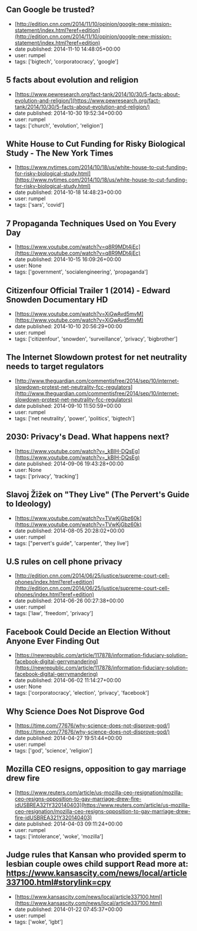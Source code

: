 ## Can Google be trusted?
 - [http://edition.cnn.com/2014/11/10/opinion/google-new-mission-statement/index.html?eref=edition](http://edition.cnn.com/2014/11/10/opinion/google-new-mission-statement/index.html?eref=edition)
 - date published: 2014-11-10 14:48:05+00:00
 - user: rumpel
 - tags: ['bigtech', 'corporatocracy', 'google']

## 5 facts about evolution and religion
 - [https://www.pewresearch.org/fact-tank/2014/10/30/5-facts-about-evolution-and-religion/](https://www.pewresearch.org/fact-tank/2014/10/30/5-facts-about-evolution-and-religion/)
 - date published: 2014-10-30 19:52:34+00:00
 - user: rumpel
 - tags: ['church', 'evolution', 'religion']

## White House to Cut Funding for Risky Biological Study - The New York Times
 - [https://www.nytimes.com/2014/10/18/us/white-house-to-cut-funding-for-risky-biological-study.html](https://www.nytimes.com/2014/10/18/us/white-house-to-cut-funding-for-risky-biological-study.html)
 - date published: 2014-10-18 14:48:23+00:00
 - user: rumpel
 - tags: ['sars', 'covid']

## 7 Propaganda Techniques Used on You Every Day
 - [https://www.youtube.com/watch?v=q8R9MDt4jEc](https://www.youtube.com/watch?v=q8R9MDt4jEc)
 - date published: 2014-10-15 16:09:26+00:00
 - user: None
 - tags: ['government', 'socialengineering', 'propaganda']

## Citizenfour Official Trailer 1 (2014) - Edward Snowden Documentary HD
 - [https://www.youtube.com/watch?v=XiGwAvd5mvM](https://www.youtube.com/watch?v=XiGwAvd5mvM)
 - date published: 2014-10-10 20:56:29+00:00
 - user: rumpel
 - tags: ['citizenfour', 'snowden', 'surveillance', 'privacy', 'bigbrother']

## The Internet Slowdown protest for net neutrality needs to target regulators
 - [http://www.theguardian.com/commentisfree/2014/sep/10/internet-slowdown-protest-net-neutrality-fcc-regulators](http://www.theguardian.com/commentisfree/2014/sep/10/internet-slowdown-protest-net-neutrality-fcc-regulators)
 - date published: 2014-09-10 11:50:59+00:00
 - user: rumpel
 - tags: ['net neutrality', 'power', 'politics', 'bigtech']

## 2030: Privacy's Dead. What happens next?
 - [https://www.youtube.com/watch?v=_kBlH-DQsEg](https://www.youtube.com/watch?v=_kBlH-DQsEg)
 - date published: 2014-09-06 19:43:28+00:00
 - user: None
 - tags: ['privacy', 'tracking']

## Slavoj Žižek on "They Live" (The Pervert's Guide to Ideology)
 - [https://www.youtube.com/watch?v=TVwKjGbz60k](https://www.youtube.com/watch?v=TVwKjGbz60k)
 - date published: 2014-08-05 20:28:02+00:00
 - user: rumpel
 - tags: ["pervert's guide", 'carpenter', 'they live']

## U.S rules on cell phone privacy
 - [http://edition.cnn.com/2014/06/25/justice/supreme-court-cell-phones/index.html?eref=edition](http://edition.cnn.com/2014/06/25/justice/supreme-court-cell-phones/index.html?eref=edition)
 - date published: 2014-06-26 00:27:38+00:00
 - user: rumpel
 - tags: ['law', 'freedom', 'privacy']

## Facebook Could Decide an Election Without Anyone Ever Finding Out
 - [https://newrepublic.com/article/117878/information-fiduciary-solution-facebook-digital-gerrymandering](https://newrepublic.com/article/117878/information-fiduciary-solution-facebook-digital-gerrymandering)
 - date published: 2014-06-02 11:14:27+00:00
 - user: None
 - tags: ['corporatocracy', 'election', 'privacy', 'facebook']

## Why Science Does Not Disprove God
 - [https://time.com/77676/why-science-does-not-disprove-god/](https://time.com/77676/why-science-does-not-disprove-god/)
 - date published: 2014-04-27 19:51:44+00:00
 - user: rumpel
 - tags: ['god', 'science', 'religion']

## Mozilla CEO resigns, opposition to gay marriage drew fire
 - [https://www.reuters.com/article/us-mozilla-ceo-resignation/mozilla-ceo-resigns-opposition-to-gay-marriage-drew-fire-idUSBREA321Y320140403](https://www.reuters.com/article/us-mozilla-ceo-resignation/mozilla-ceo-resigns-opposition-to-gay-marriage-drew-fire-idUSBREA321Y320140403)
 - date published: 2014-04-03 09:11:24+00:00
 - user: rumpel
 - tags: ['intolerance', 'woke', 'mozilla']

## Judge rules that Kansan who provided sperm to lesbian couple owes child support  Read more at: https://www.kansascity.com/news/local/article337100.html#storylink=cpy
 - [https://www.kansascity.com/news/local/article337100.html](https://www.kansascity.com/news/local/article337100.html)
 - date published: 2014-01-22 07:45:37+00:00
 - user: rumpel
 - tags: ['woke', 'lgbt']

